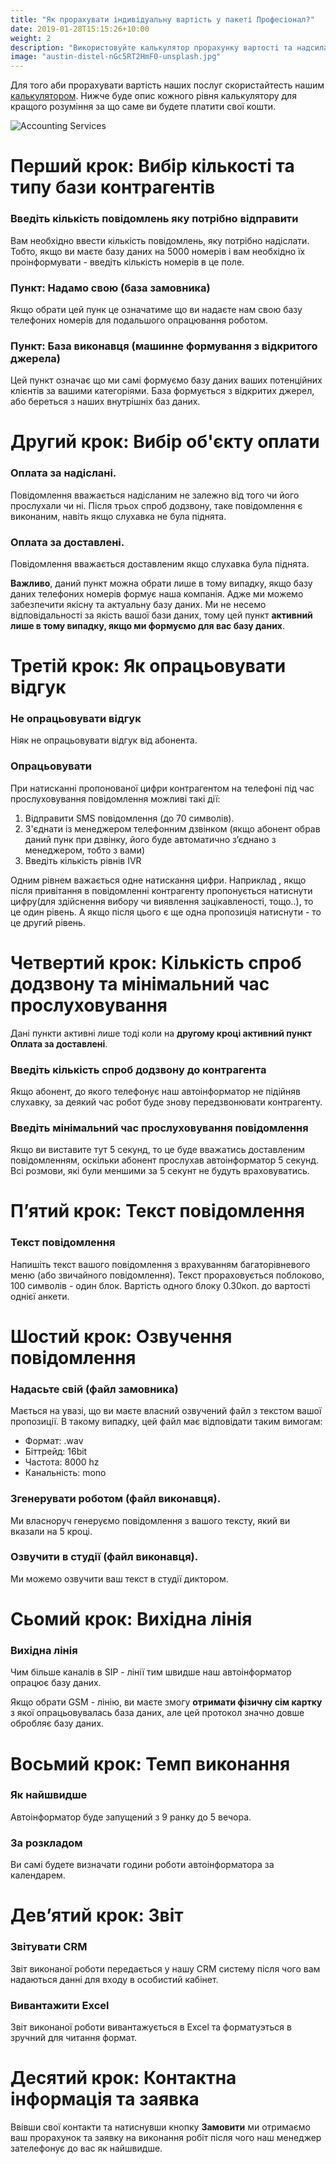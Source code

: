 ```yaml
---
title: "Як прорахувати індивідуальну вартість у пакеті Професіонал?"
date: 2019-01-28T15:15:26+10:00
weight: 2
description: "Використовуйте калькулятор прорахунку вартості та надсилайте заявку!"
image: "austin-distel-nGc5RT2HmF0-unsplash.jpg"
---
```


Для того аби прорахувати вартість наших послуг скористайтесть нашим [калькулятором](https://outsorcing.github.io/dialler/cost/). Нижче буде опис кожного рівня калькулятору для кращого розуміння за що саме ви будете платити свої кошти.

![Accounting Services](/dialler/images/austin-distel-nGc5RT2HmF0-unsplash.jpg)

# Перший крок: Вибір кількості та типу бази контрагентів
### **Введіть кількість повідомлень яку потрібно відправити**

Вам необхідно ввести кількість повідомлень, яку потрібно надіслати. Тобто, якщо ви маєте базу даних на 5000 номерів і вам необхідно їх проінформувати - введіть кількість номерів в це поле.

### **Пункт: Надамо свою (база замовника)**

Якщо обрати цей пунк це означатиме що ви надаєте нам свою базу телефоних номерів для подальшого опрацювання роботом.

### **Пункт: База виконавця (машинне формування з відкритого джерела)**

Цей пункт означає що ми самі формуємо базу даних ваших потенційних клієнтів за вашими категоріями. База формується з відкритих джерел, або береться з наших внутрішніх баз даних.

# Другий крок: Вибір об'єкту оплати

### **Оплата за надіслані.**

Повідомлення вважається надісланим не залежно від того чи його прослухали чи ні. Після трьох спроб додзвону, таке повідомлення є виконаним, навіть якщо слухавка не була піднята.

### **Оплата за доставлені.**

Повідомлення вважається доставленим якщо слухавка була піднята.

**Важливо**, даний пункт можна обрати лише в тому випадку, якщо базу даних телефоних номерів формує наша компанія. Адже ми можемо забезпечити якісну та актуальну базу даних. Ми не несемо відповідальності за якість вашої бази даних, тому цей пункт **активний лише в тому випадку, якщо ми формуємо для вас базу даних**. 

# Третій крок: Як опрацьовувати відгук

### **Не опрацьовувати відгук**

Ніяк не опрацьовувати відгук від абонента. 

### **Опрацьовувати**

При натисканні пропонованої цифри контрагентом на телефоні під час прослуховування повідомлення можливі такі дії:
1. Відправити SMS повідомлення (до 70 символів).
2. З'єднати із менеджером телефонним дзвінком (якщо абонент обрав даний пунк при дзвінку, його буде автоматично зʼєднано з менеджером, тобто з вами)
3. Введіть кількість рівнів IVR

Одним рівнем важається одне натискання цифри.
Наприклад , якщо після привітання в повідомленні контрагенту пропонується натиснути цифру(для здійснення вибору чи виявлення зацікавленості, тощо..), то це один рівень. А якщо після цього є ще одна пропозиція натиснути - то це другий рівень.

# Четвертий крок: Кількість спроб додзвону та мінімальний час прослуховування

Дані пункти активні лише тоді коли на **другому кроці активний пункт Оплата за доставлені**.

### **Введіть кількість спроб додзвону до контрагента**

Якщо абонент, до якого телефонує наш автоінформатор не підійняв слухавку, за деякий час робот буде знову передзвонювати контрагенту.

### **Введіть мінімальний час прослуховування повідомлення**

Якщо ви виставите тут 5 секунд, то це буде вважатись доставленим повідомленням, оскільки абонент прослухав автоінформатор 5 секунд. Всі розмови, які були меншими за 5 секунт не будуть враховуватись. 

# Пʼятий крок: Текст повідомлення

### **Текст повідомлення**

Напишіть текст вашого повідомлення з врахуванням багаторівневого меню (або звичайного повідомлення). Текст прораховується поблоково, 100 символів - один блок. Вартість одного блоку 0.30коп. до вартості однієї анкети.

# Шостий крок: Озвучення повідомлення

### **Надасьте свій (файл замовника)**

Мається на увазі, що ви маєте власний озвучений файл з текстом вашої пропозиції. В такому випадку, цей файл має відповідати таким вимогам:

 - Формат: .wav
 - Біттрейд: 16bit
 - Частота: 8000 hz
 - Канальність: mono 

### **Згенерувати роботом (файл виконавця).**

 Ми власноруч генеруємо повідомлення з вашого тексту, який ви вказали на 5 кроці.

### **Озвучити в студії (файл виконавця).**

 Ми можемо озвучити ваш текст в студії диктором. 

# Сьомий крок: Вихідна лінія

### **Вихідна лінія**

Чим більше каналів в SIP - лінії тим швидше наш автоінформатор опрацює базу даних.

Якщо обрати GSM - лінію, ви маєте змогу **отримати фізичну сім картку** з якої опрацьовувалась база даних, але цей протокол значно довше обробляє базу даних.


# Восьмий крок: Темп виконання

### **Як найшвидше**

Автоінформатор буде запущений з 9 ранку до 5 вечора.

### **За розкладом**

Ви самі будете визначати години роботи автоінформатора за календарем.

# Девʼятий крок: Звіт

### **Звітувати CRM**

Звіт виконаної роботи передається у нашу CRM систему після чого вам надаються данні для входу в особистий кабінет. 

### **Вивантажити Excel**

Звіт виконаної роботи вивантажується в Excel та форматуэться в зручний для читання формат. 

# Десятий крок: Контактна інформація та заявка

Ввівши свої контакти та натиснувши кнопку **Замовити** ми отримаємо ваш прорахунок та заявку на виконання робіт після чого наш менеджер зателефонує до вас як найшвидше.
